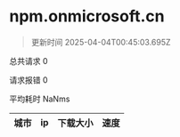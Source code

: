 
  # npm.onmicrosoft.cn

  > 更新时间 2025-04-04T00:45:03.695Z
  
  总共请求 0

  请求报错 0

  平均耗时 NaNms

|城市|ip|下载大小|速度|
|-----|----------|---|---|

  